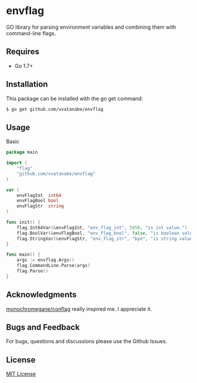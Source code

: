 # envflag
GO library for parsing environment variables and combining them with command-line flags.

## Requires

* Go 1.7+

## Installation

This package can be installed with the go get command:

``` zsh
$ go get github.com/vvatanabe/envflag
```

## Usage

Basic
``` go
package main

import (
	"flag"
	"github.com/vvatanabe/envflag"
)

var (
	envFlagInt  int64
	envFlagBool bool
	envFlagStr  string
)

func init() {
	flag.Int64Var(&envFlagInt, "env_flag_int", 5050, "is int value.")
	flag.BoolVar(&envFlagBool, "env_flag_bool", false, "is boolean value.")
	flag.StringVar(&envFlagStr, "env_flag_str", "bye", "is string value.")
}

func main() {
	args := envflag.Args()
	flag.CommandLine.Parse(args)
	flag.Parse()
}
```


## Acknowledgments
[monochromegane/conflag](https://github.com/monochromegane/conflag) really inspired me. I appreciate it.

## Bugs and Feedback

For bugs, questions and discussions please use the Github Issues.

## License

[MIT License](http://www.opensource.org/licenses/mit-license.php)